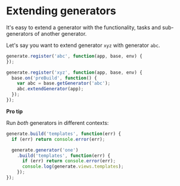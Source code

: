 # Extending generators

It's easy to extend a generator with the functionality, tasks and sub-generators of another generator.

Let's say you want to extend generator `xyz` with generator `abc`. 

```js
generate.register('abc', function(app, base, env) {
});

generate.register('xyz', function(app, base, env) {
  base.on('preBuild', function() {
    var abc = base.getGenerator('abc');
    abc.extendGenerator(app);
  });
});
```

**Pro tip**

Run _both_ generators in different contexts:

```js
generate.build('templates', function(err) {
  if (err) return console.error(err);

  generate.generator('one')
    .build('templates', function(err) {
      if (err) return console.error(err);
      console.log(generate.views.templates);
    });
});
```